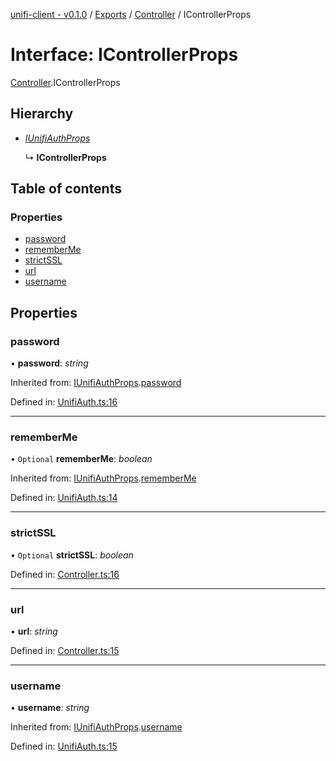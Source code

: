 [unifi-client - v0.1.0](../README.md) / [Exports](../modules.md) / [Controller](../modules/controller.md) / IControllerProps

# Interface: IControllerProps

[Controller](../modules/controller.md).IControllerProps

## Hierarchy

* [*IUnifiAuthProps*](unifiauth.iunifiauthprops.md)

  ↳ **IControllerProps**

## Table of contents

### Properties

- [password](controller.icontrollerprops.md#password)
- [rememberMe](controller.icontrollerprops.md#rememberme)
- [strictSSL](controller.icontrollerprops.md#strictssl)
- [url](controller.icontrollerprops.md#url)
- [username](controller.icontrollerprops.md#username)

## Properties

### password

• **password**: *string*

Inherited from: [IUnifiAuthProps](unifiauth.iunifiauthprops.md).[password](unifiauth.iunifiauthprops.md#password)

Defined in: [UnifiAuth.ts:16](https://github.com/thib3113/unifi-client/blob/963dbf0/src/UnifiAuth.ts#L16)

___

### rememberMe

• `Optional` **rememberMe**: *boolean*

Inherited from: [IUnifiAuthProps](unifiauth.iunifiauthprops.md).[rememberMe](unifiauth.iunifiauthprops.md#rememberme)

Defined in: [UnifiAuth.ts:14](https://github.com/thib3113/unifi-client/blob/963dbf0/src/UnifiAuth.ts#L14)

___

### strictSSL

• `Optional` **strictSSL**: *boolean*

Defined in: [Controller.ts:16](https://github.com/thib3113/unifi-client/blob/963dbf0/src/Controller.ts#L16)

___

### url

• **url**: *string*

Defined in: [Controller.ts:15](https://github.com/thib3113/unifi-client/blob/963dbf0/src/Controller.ts#L15)

___

### username

• **username**: *string*

Inherited from: [IUnifiAuthProps](unifiauth.iunifiauthprops.md).[username](unifiauth.iunifiauthprops.md#username)

Defined in: [UnifiAuth.ts:15](https://github.com/thib3113/unifi-client/blob/963dbf0/src/UnifiAuth.ts#L15)
